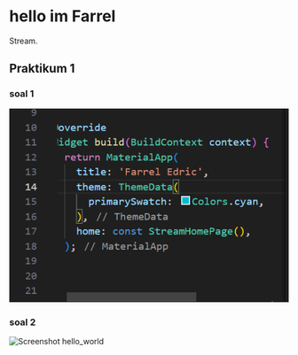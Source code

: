 # hello im Farrel

Stream.

## Praktikum 1
### soal 1

![Screenshot soal 1](Images/soal%201.png)

### soal 2
![Screenshot hello_world]()
